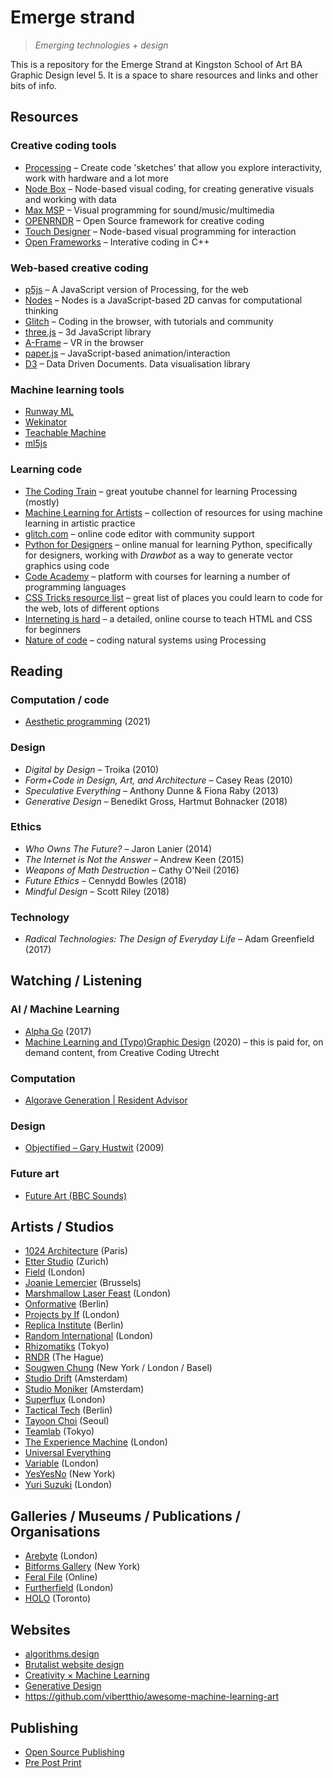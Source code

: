 # Emerge strand
> *Emerging technologies + design*

This is a repository for the Emerge Strand at Kingston School of Art BA Graphic Design level 5. It is a space to share resources and links and other bits of info.

## Resources

### Creative coding tools

- [Processing](https://processing.org/) – Create code 'sketches' that allow you explore interactivity, work with hardware and a lot more
- [Node Box](https://www.nodebox.net/) – Node-based visual coding, for creating generative visuals and working with data
- [Max MSP](https://cycling74.com/) – Visual programming for sound/music/multimedia
- [OPENRNDR](https://openrndr.org/) – Open Source framework for creative coding
- [Touch Designer](https://derivative.ca/) – Node-based visual programming for interaction
- [Open Frameworks](https://openframeworks.cc/) – Interative coding in C++

### Web-based creative coding

- [p5js](https://p5js.org/) – A JavaScript version of Processing, for the web
- [Nodes](https://nodes.io/) – Nodes is a JavaScript-based 2D canvas for computational thinking
- [Glitch](https://glitch.com/) – Coding in the browser, with tutorials and community
- [three.js](https://threejs.org/) – 3d JavaScript library
- [A-Frame](https://aframe.io/) – VR in the browser
- [paper.js](http://paperjs.org/) – JavaScript-based animation/interaction
- [D3](https://d3js.org/) – Data Driven Documents. Data visualisation library

### Machine learning tools
- [Runway ML](https://runwayml.com/)
- [Wekinator](http://www.wekinator.org/)
- [Teachable Machine](https://teachablemachine.withgoogle.com/)
- [ml5js](https://ml5js.org/)

### Learning code
- [The Coding Train](https://www.youtube.com/channel/UCvjgXvBlbQiydffZU7m1_aw) – great youtube channel for learning Processing (mostly)
- [Machine Learning for Artists](https://ml4a.github.io/) – collection of resources for using machine learning in artistic practice
- [glitch.com](https://glitch.com/) – online code editor with community support
- [Python for Designers](https://pythonfordesigners.com/) – online manual for learning Python, specifically for designers, working with *Drawbot* as a way to generate vector graphics using code
- [Code Academy](https://www.codecademy.com/) – platform with courses for learning a number of programming languages
- [CSS Tricks resource list](https://css-tricks.com/where-do-you-learn-html-css-in-2019/) – great list of places you could learn to code for the web, lots of different options
- [Interneting is hard](https://www.internetingishard.com/) – a detailed, online course to teach HTML and CSS for beginners
- [Nature of code](https://natureofcode.com/) – coding natural systems using Processing

## Reading

### Computation / code

- [Aesthetic programming](http://aesthetic-programming.net/) (2021)

### Design

- *Digital by Design* – Troika (2010)
- *Form+Code in Design, Art, and Architecture* – Casey Reas (2010)
- *Speculative Everything* – Anthony Dunne & Fiona Raby (2013)
- *Generative Design* – Benedikt Gross, Hartmut Bohnacker (2018)

### Ethics

- *Who Owns The Future?* – Jaron Lanier (2014)
- *The Internet is Not the Answer* – Andrew Keen (2015)
- *Weapons of Math Destruction* – Cathy O'Neil (2016)
- *Future Ethics* – Cennydd Bowles (2018)
- *Mindful Design* – Scott Riley (2018)

### Technology

- *Radical Technologies: The Design of Everyday Life* – Adam Greenfield (2017)

## Watching / Listening

### AI / Machine Learning

- [Alpha Go](https://www.alphagomovie.com/) (2017)
- [Machine Learning and (Typo)Graphic Design](https://vimeo.com/ondemand/mlgd) (2020) – this is paid for, on demand content, from Creative Coding Utrecht

### Computation

- [Algorave Generation | Resident Advisor](https://www.youtube.com/watch?v=S2EZqikCIfY)

### Design

- [Objectified – Gary Hustwit](https://www.hustwit.com/objectified) (2009)

### Future art

- [Future Art (BBC Sounds)](https://www.bbc.co.uk/programmes/m000sz87)

## Artists / Studios

- [1024 Architecture](https://www.1024architecture.net/) (Paris)
- [Etter Studio](https://etterstudio.com/) (Zurich)
- [Field](https://field.io/) (London)
- [Joanie Lemercier](https://joanielemercier.com/) (Brussels)
- [Marshmallow Laser Feast](https://www.marshmallowlaserfeast.com/) (London)
- [Onformative](https://onformative.com/) (Berlin)
- [Projects by If](https://www.projectsbyif.com/) (London)
- [Replica Institute](https://replica.institute/) (Berlin)
- [Random International](https://www.random-international.com/) (London)
- [Rhizomatiks](https://rhizomatiks.com/en/) (Tokyo)
- [RNDR](https://rndr.studio/) (The Hague)
- [Sougwen Chung](https://sougwen.com/) (New York / London / Basel)
- [Studio Drift](https://www.studiodrift.com/) (Amsterdam)
- [Studio Moniker](https://studiomoniker.com/) (Amsterdam)
- [Superflux](https://superflux.in/) (London)
- [Tactical Tech](https://tacticaltech.org/) (Berlin)
- [Tayoon Choi](http://taeyoonchoi.com/) (Seoul)
- [Teamlab](https://www.teamlab.art/) (Tokyo)
- [The Experience Machine](https://www.the-experience-machine.com/) (London)
- [Universal Everything](https://www.universaleverything.com/)
- [Variable](https://variable.io/) (London)
- [YesYesNo](http://www.yesyesno.com/) (New York)
- [Yuri Suzuki](https://yurisuzuki.com/) (London)

## Galleries / Museums / Publications / Organisations

- [Arebyte](https://www.arebyte.com/) (London)
- [Bitforms Gallery](https://bitforms.art/) (New York)
- [Feral File](https://feralfile.com/) (Online)
- [Furtherfield](https://www.furtherfield.org/) (London)
- [HOLO](https://www.holo.mg/) (Toronto)

## Websites

- [algorithms.design](https://algorithms.design)
- [Brutalist website design](https://brutalistwebsites.com/)
- [Creativity &times; Machine Learning](https://mlart.co/)
- [Generative Design](http://www.generative-gestaltung.de/)
- https://github.com/vibertthio/awesome-machine-learning-art

## Publishing

- [Open Source Publishing](http://osp.kitchen/)
- [Pre Post Print](https://prepostprint.org/parsons/)
